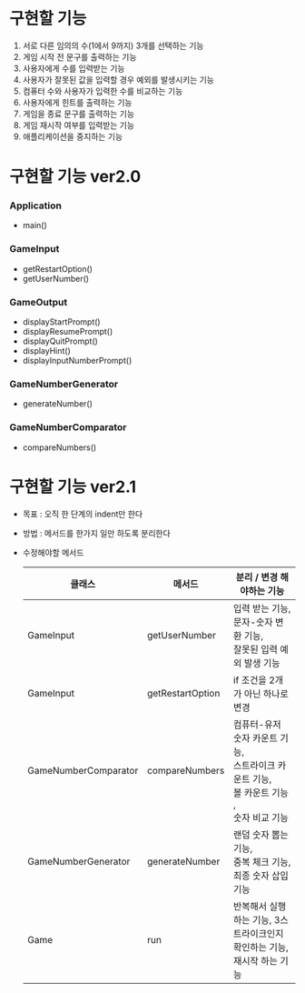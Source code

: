 # 구현할 기능 

1. 서로 다른 임의의 수(1에서 9까지) 3개를 선택하는 기능
2. 게임 시작 전 문구를 출력하는 기능
3. 사용자에게 수를 입력받는 기능
4. 사용자가 잘못된 값을 입력할 경우 예외를 발생시키는 기능
5. 컴퓨터 수와 사용자가 입력한 수를 비교하는 기능
6. 사용자에게 힌트를 출력하는 기능
7. 게임을 종료 문구를 출력하는 기능
8. 게임 재시작 여부를 입력받는 기능
9. 애플리케이션을 중지하는 기능

# 구현할 기능 ver2.0

### Application
- main()

### GameInput
- getRestartOption()
- getUserNumber()

### GameOutput
- displayStartPrompt()
- displayResumePrompt()
- displayQuitPrompt()
- displayHint()
- displayInputNumberPrompt()

### GameNumberGenerator
- generateNumber()

### GameNumberComparator
- compareNumbers()

# 구현할 기능 ver2.1

- 목표 : 오직 한 단계의 indent만 한다
- 방법 : 메서드를 한가지 일만 하도록 분리한다
- 수정해야할 메서드

    | 클래스                  | 메서드           | 분리 / 변경 해야하는 기능                                                   |
    |----------------------|---------------|-------------------------------------------------------------------|
    | GameInput            | getUserNumber | 입력 받는 기능, <br/>문자-숫자 변환 기능, <br/>잘못된 입력 예외 발생 기능                  | 
    | GameInput            | getRestartOption | if 조건을 2개가 아닌 하나로 변경                                              |  
    | GameNumberComparator | compareNumbers | 컴퓨터-유저 숫자 카운트 기능,<br/>스트라이크 카운트 기능, <br/>볼 카운트 기능 , <br/>숫자 비교 기능 |
    | GameNumberGenerator  | generateNumber          | 랜덤 숫자 뽑는 기능, <br/>중복 체크 기능, <br/>최종 숫자 삽입 기능                      |
    | Game                 | run          | 반복해서 실행하는 기능, 3스트라이크인지 확인하는 기능, 재시작 하는 기능                         |